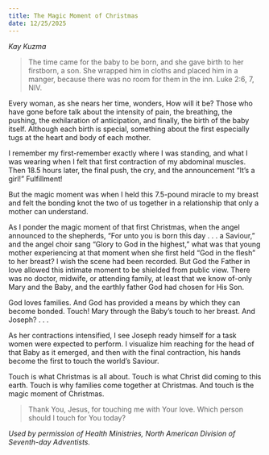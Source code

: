 ```yaml
---
title: The Magic Moment of Christmas
date: 12/25/2025
---
```


_Kay Kuzma_

> <p></p>
> The time came for the baby to be born, and she gave birth to her firstborn, a son. She wrapped him in cloths and placed him in a manger, because there was no room for them in the inn. Luke 2:6, 7, NIV.

Every woman, as she nears her time, wonders, How will it be? Those who have gone before talk about the intensity of pain, the breathing, the pushing, the exhilaration of anticipation, and finally, the birth of the baby itself. Although each birth is special, something about the first especially tugs at the heart and body of each mother.

I remember my first-remember exactly where I was standing, and what I was wearing when I felt that first contraction of my abdominal muscles. Then 18.5 hours later, the final push, the cry, and the announcement “It’s a girl!” Fulfillment!

But the magic moment was when I held this 7.5-pound miracle to my breast and felt the bonding knot the two of us together in a relationship that only a mother can understand.

As I ponder the magic moment of that first Christmas, when the angel announced to the shepherds, “For unto you is born this day . . . a Saviour,” and the angel choir sang “Glory to God in the highest,” what was that young mother experiencing at that moment when she first held “God in the flesh” to her breast? I wish the scene had been recorded. But God the Father in love allowed this intimate moment to be shielded from public view. There was no doctor, midwife, or attending family, at least that we know of-only Mary and the Baby, and the earthly father God had chosen for His Son.

God loves families. And God has provided a means by which they can become bonded. Touch! Mary through the Baby’s touch to her breast. And Joseph? . . .

As her contractions intensified, I see Joseph ready himself for a task women were expected to perform. I visualize him reaching for the head of that Baby as it emerged, and then with the final contraction, his hands become the first to touch the world’s Saviour.

Touch is what Christmas is all about. Touch is what Christ did coming to this earth. Touch is why families come together at Christmas. And touch is the magic moment of Christmas.

> <callout></callout>
> Thank You, Jesus, for touching me with Your love. Which person should I touch for You today?

_Used by permission of Health Ministries, North American Division of Seventh-day Adventists._